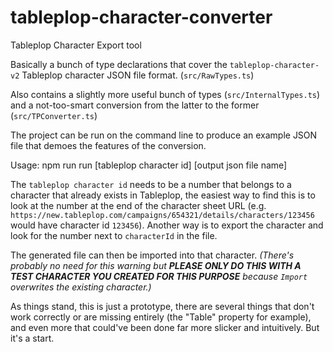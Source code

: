 # tableplop-character-converter
Tableplop Character Export tool

Basically a bunch of type declarations that cover the `tableplop-character-v2` Tableplop character JSON file format. (`src/RawTypes.ts`)

Also contains a slightly more useful bunch of types (`src/InternalTypes.ts`) and a not-too-smart conversion from the latter to the former (`src/TPConverter.ts`)

The project can be run on the command line to produce an example JSON file that demoes the features of the conversion.

Usage: npm run run [tableplop character id] [output json file name]

The `tableplop character id` needs to be a number that belongs to a character that already exists in Tableplop, the easiest way to find this is to look at the number at the end of the character sheet URL (e.g. `https://new.tableplop.com/campaigns/654321/details/characters/123456` would have character id `123456`). Another way is to export the character and look for the number next to `characterId` in the file.

The generated file can then be imported into that character. *(There's probably no need for this warning but **PLEASE ONLY DO THIS WITH A TEST CHARACTER YOU CREATED FOR THIS PURPOSE** because `Import` overwrites the existing character.)*

As things stand, this is just a prototype, there are several things that don't work correctly or are missing entirely (the "Table" property for example), and even more that could've been done far more slicker and intuitively. But it's a start.